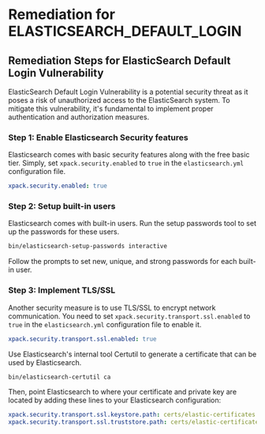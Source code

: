 # Remediation for ELASTICSEARCH_DEFAULT_LOGIN

## Remediation Steps for ElasticSearch Default Login Vulnerability

ElasticSearch Default Login Vulnerability is a potential security threat as it poses a risk of unauthorized access to the ElasticSearch system. To mitigate this vulnerability, it's fundamental to implement proper authentication and authorization measures.

### Step 1: Enable Elasticsearch Security features
Elasticsearch comes with basic security features along with the free basic tier. Simply, set `xpack.security.enabled` to `true` in the `elasticsearch.yml` configuration file.

```yaml
xpack.security.enabled: true
```

### Step 2: Setup built-in users
Elasticsearch comes with built-in users. Run the setup passwords tool to set up the passwords for these users.

```bash
bin/elasticsearch-setup-passwords interactive
```
Follow the prompts to set new, unique, and strong passwords for each built-in user. 

### Step 3: Implement TLS/SSL
Another security measure is to use TLS/SSL to encrypt network communication. You need to set `xpack.security.transport.ssl.enabled` to `true` in the `elasticsearch.yml` configuration file to enable it.

```yaml
xpack.security.transport.ssl.enabled: true
```

Use Elasticsearch's internal tool Certutil to generate a certificate that can be used by Elasticsearch.

```bash
bin/elasticsearch-certutil ca
```

Then, point Elasticsearch to where your certificate and private key are located by adding these lines to your Elasticsearch configuration:

```yaml
xpack.security.transport.ssl.keystore.path: certs/elastic-certificates.p12
xpack.security.transport.ssl.truststore.path: certs/elastic-certificates.p12
```